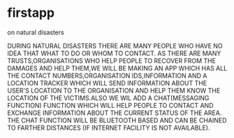# firstapp
on natural disasters

DURING NATURAL DISASTERS THERE ARE MANY PEOPLE WHO HAVE NO IDEA THAT WHAT TO DO OR WHOM TO CONTACT.
AS THERE ARE MANY TRUSTS,ORGANISATIONS WHO HELP PEOPLE TO RECOVER FROM THE DAMAGES AND HELP THEM,WE WILL BE MAKING AN APP WHICH HAS ALL THE CONTACT NUMBERS,ORGANISATION IDS,INFORMATION AND A LOCATION TRACKER WHICH WILL SEND INFORMATION ABOUT THE USER'S LOCATION TO  THE ORGANISATION AND HELP THEM KNOW THE LOCATION OF THE VICTIMS.ALSO WE WIL ADD A CHAT(MESSAGING FUNCTION) FUNCTION WHICH WILL HELP PEOPLE TO CONTACT AND EXCHANGE INFORMATION ABOUT THE CURRENT STATUS OF THE AREA.  THE CHAT FUNCTION WILL BE BLUETOOTH BASED AND CAN BE CHAINED TO FARTHER DISTANCES (IF INTERNET FACILITY IS NOT AVAILABLE).

